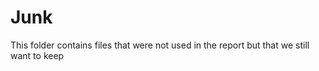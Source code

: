 # Junk

This folder contains files that were not used in the report but that we still want to keep 
